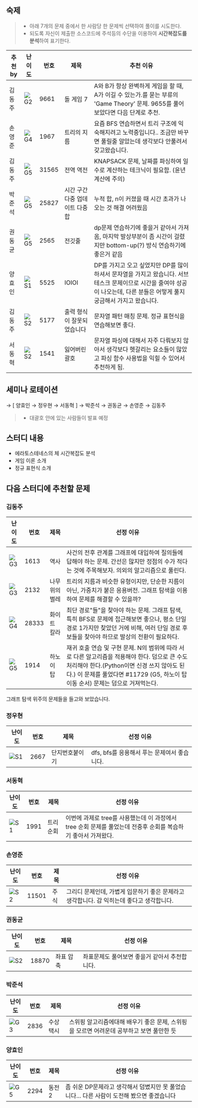 <!-- 문제 템플릿

| 난이도 | 번호     | 제목 | 선정 이유 |
| ------ | -------- | ---- | --------- |
| ![??]  | 문제번호 | -    |           |

-->

## 숙제

> -   아래 7개의 문제 중에서 한 사람당 한 문제씩 선택하여 풀이를 시도한다.
> -   되도록 자신이 제출한 소스코드에 주석등의 수단을 이용하여 **시간복잡도를 분석**하여 표기한다.

| 추천 by | 난이도 | 번호  | 제목                            | 추천 이유                                                                                                                                                                   |
| ------- | ------ | ----- | ------------------------------- | --------------------------------------------------------------------------------------------------------------------------------------------------------------------------- |
| 김동주  | ![G2]  | 9661  | 돌 게임 7                       | A와 B가 항상 완벽하게 게임을 할 때, A가 이길 수 있는가.를 묻는 부류의 'Game Theory' 문제. 9655를 풀어보았다면 다음 단계로 추천.                                             |
| 손영준  | ![G4]  | 1967  | 트리의 지름                     | 요즘 BFS 연습하면서 트리 구조에 익숙해지려고 노력중입니다.. 조금만 바꾸면 풀릴줄 알았는데 생각보다 안풀려서 갖고왔습니다.                                                   |
| 김동주  | ![G5]  | 31565 | 전역 역전                       | KNAPSACK 문제, 날짜를 파싱하여 일수로 계산하는 테크닉이 필요함. (윤년 계산에 주의)                                                                                          |
| 박준석  | ![G5]  | 25827 | 시간 구간 다중 업데이트 다중 합 | 누적 합, n이 커졌을 때 시간 초과가 나오는 것 해결 어려웠음                                                                                                                  |
| 권동균  | ![G5]  | 2565  | 전깃줄                          | dp문제 연습하기에 좋을거 같아서 가져옴, 마지막 발상부분이 좀 시간이 걸렸지만 bottom-up(?) 방식 연습하기에 좋은거 같음                                                       |
| 양효인  | ![S1]  | 5525  | IOIOI                           | DP를 가지고 오고 싶었지만 DP를 많이 하셔서 문자열을 가지고 왔습니다. 서브테스크 문제이므로 시간을 줄여야 성공이 나오는데, 다른 분들은 어떻게 풀지 궁금해서 가지고 왔습니다. |
| 김동주  | ![S2]  | 5177  | 출력 형식이 잘못되었습니다      | 문자열 패턴 매칭 문제. 정규 표현식을 연습해보면 좋다.                                                                                                                       |
| 서동혁  | ![S2]  | 1541  | 잃어버린 괄호                   | 문자열 파싱에 대해서 자주 다뤄보지 않아서 생각보다 헷갈리는 요소들이 많았고 파싱 함수 사용법을 익힐 수 있어서 추천하게 됨.                                                  |

## 세미나 로테이션

→ [ 양효인 → 정우현 → 서동혁 ] → 박준석 → 권동균 → 손영준 → 김동주

> -   대괄호 안에 있는 사람들이 발표 예정

## 스터디 내용

-   에라토스테네스의 체 시간복잡도 분석
-   게임 이론 소개
-   정규 표현식 소개

## 다음 스터디에 추천할 문제

### 김동주

| 난이도 | 번호  | 제목           | 선정 이유                                                                                                                                                                                                                       |
| ------ | ----- | -------------- | ------------------------------------------------------------------------------------------------------------------------------------------------------------------------------------------------------------------------------- |
| ![G3]  | 1613  | 역사           | 사건의 전후 관계를 그래프에 대입하여 질의들에 답해야 하는 문제. 간선은 많지만 정점의 수가 적다는 것에 주목해보자. 의외의 알고리즘으로 풀린다.                                                                                   |
| ![G3]  | 2132  | 나무 위의 벌레 | 트리의 지름과 비슷한 유형이지만, 단순한 지름이 아닌, 가중치가 붙은 응용버전. 그래프 탐색을 이용하여 문제를 해결할 수 있을까?                                                                                                    |
| ![G4]  | 28333 | 화이트 칼라    | 최단 경로"들"을 찾아야 하는 문제. 그래프 탐색, 특히 BFS로 문제에 접근해보면 좋으나, 평소 단일 경로 1가지만 찾았던 거에 비해, 여러 단일 경로 후보들을 찾아야 하므로 발상의 전환이 필요하다.                                      |
| ![G5]  | 1914  | 하노이 탑      | 재귀 호출 연습 및 구현 문제. N의 범위에 따라 서로 다른 알고리즘을 적용해야 한다. 덤으로 큰 수도 처리해야 한다.(Python이면 신경 쓰지 않아도 된다.) 이 문제를 풀었다면 #11729 (G5, 하노이 탑 이동 순서) 문제는 덤으로 거져먹는다. |

그래프 탐색 위주의 문제들을 들고와 보았습니다.

### 정우현

| 난이도 | 번호     | 제목 | 선정 이유 |
| ------ | -------- | ---- | --------- |
| ![S1]  | 2667 |단지번호붙이기  |   dfs, bfs를 응용해서 푸는 문제여서 좋습니다.      |

### 서동혁

| 난이도 | 번호     | 제목 | 선정 이유 |
| ------ | -------- | ---- | --------- |
| ![S1]  | 1991 | 트리순회   | 이번에 과제로 tree를 사용했는데 이 과정에서 tree 순회 문제를 풀었는데 전중후 순회를 복습하기 좋아서 가져왔다.          |

### 손영준

| 난이도 | 번호     | 제목 | 선정 이유 |
| ------ | -------- | ---- | --------- |
| ![S2]  | 11501 | 주식  | 그리디 문제인데, 가볍게 입문하기 좋은 문제라고 생각합니다. 감 익히는데 좋다고 생각합니다. |

### 권동균

| 난이도 | 번호     | 제목 | 선정 이유 |
| ------ | -------- | ---- | --------- |
| ![S2]  | 18870 | 좌표 압축  | 좌표문제도 풀어보면 좋을거 같아서 추천합니다.   |

### 박준석

| 난이도 | 번호 | 제목      | 선정 이유                                                                                |
| ------ | ---- | --------- | ---------------------------------------------------------------------------------------- |
| ![G3]  | 2836 | 수상 택시 | 스위핑 알고리즘에대해 배우기 좋은 문제, 스위핑을 모르면 어려운데 공부하고 보면 풀만한 듯 |

### 양효인

| 난이도 | 번호     | 제목 | 선정 이유 |
| ------ | -------- | ---- | --------- |
| ![G5]  | 2294 | 동전 2 | 좀 쉬운 DP문제라고 생각해서 덤볐지만 못 풀었습니다... 다른 사람이 도전해 봤으면 좋겠습니다 |

<!-- solved.ac 문제 난이도 별 태그 이미지 -->

[P1]: https://d2gd6pc034wcta.cloudfront.net/tier/20.svg
[P2]: https://d2gd6pc034wcta.cloudfront.net/tier/19.svg
[P3]: https://d2gd6pc034wcta.cloudfront.net/tier/18.svg
[P4]: https://d2gd6pc034wcta.cloudfront.net/tier/17.svg
[P5]: https://d2gd6pc034wcta.cloudfront.net/tier/16.svg
[G1]: https://d2gd6pc034wcta.cloudfront.net/tier/15.svg
[G2]: https://d2gd6pc034wcta.cloudfront.net/tier/14.svg
[G3]: https://d2gd6pc034wcta.cloudfront.net/tier/13.svg
[G4]: https://d2gd6pc034wcta.cloudfront.net/tier/12.svg
[G5]: https://d2gd6pc034wcta.cloudfront.net/tier/11.svg
[S1]: https://d2gd6pc034wcta.cloudfront.net/tier/10.svg
[S2]: https://d2gd6pc034wcta.cloudfront.net/tier/9.svg
[S3]: https://d2gd6pc034wcta.cloudfront.net/tier/8.svg
[S4]: https://d2gd6pc034wcta.cloudfront.net/tier/7.svg
[S5]: https://d2gd6pc034wcta.cloudfront.net/tier/6.svg
[??]: https://d2gd6pc034wcta.cloudfront.net/tier/0.svg
